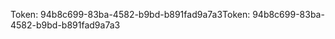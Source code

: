 <span data-ttu-id="c524a-101">Token: 94b8c699-83ba-4582-b9bd-b891fad9a7a3</span><span class="sxs-lookup"><span data-stu-id="c524a-101">Token: 94b8c699-83ba-4582-b9bd-b891fad9a7a3</span></span>